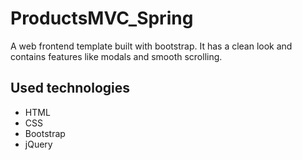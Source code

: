 # ProductsMVC_Spring
A web frontend template built with bootstrap. It has a clean look and contains features like modals and smooth scrolling.

## Used technologies

* HTML
* CSS
* Bootstrap
* jQuery